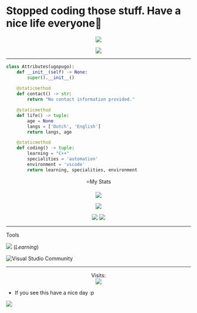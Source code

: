 # Stopped coding those stuff. Have a nice life everyone👋

<p align="center"><img src="https://readme-typing-svg.demolab.com?font=Fira+Code&duration=1000&pause=1000&width=435&lines=Hi+i'm+ugopugo;Learning+C%2B%2B+%7C+Leaking+Cheat+Sources"></a></p>

<p align="center"><img src="https://github-profile-trophy.vercel.app/?username=ugopugo&theme=discord"</a></p>


-----

```py
class Attributes(ugopugo):
    def __init__(self) -> None:
        super().__init__()
        
    @staticmethod
    def contact() -> str:
        return "No contact information provided."

    @staticmethod
    def life() -> tuple:
        age = None
        langs = ['Dutch', 'English']
        return langs, age

    @staticmethod
    def coding() -> tuple:
        learning = "C++"
        specialities = 'automation'
        environment = 'vscode'
        return learning, specialities, environment
 ```

<p align="center">⭐My Stats</p>

<p align="center">
 <img src="https://streak-stats.demolab.com?user=ugopugo&theme=shadow-purple&border_radius=15&date_format=M%20j%5B%2C%20Y%5D"/>

<p align="center">
 <img src="https://github-readme-stats-eight-theta.vercel.app/api/top-langs/?username=ugopugo&layout=compact&langs_count=8&theme=nightowl&locale=en"/>
<p align="center">
    <img src="https://github-readme-activity-graph.vercel.app/graph?username=ugopugo&theme=modern-lilac"/>
<img src="https://github.com/dekrypted/dekrypted/blob/output/github-contribution-grid-snake-dark.svg#gh-dark-mode-only">

 
----- 
Tools

![](https://skillicons.dev/icons?i=cpp,cs,c) (*Learning*)

![Visual Studio Community](https://img.shields.io/badge/Visual%20Studio%20Community-0078d7.svg?style=for-the-badge&logo=Visual-Studio-Community&logoColor=white)

-----
<p align="center"> 
  Visits:<br>
  <img src="https://komarev.com/ghpvc/?username=ugopugo&style=for-the-badge"/>
</p>


* If you see this have a nice day :p


![](https://raw.githubusercontent.com/Trilokia/Trilokia/379277808c61ef204768a61bbc5d25bc7798ccf1/bottom_header.svg)

